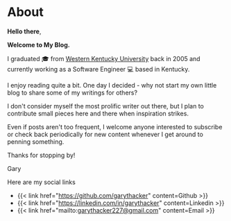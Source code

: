 # About


**Hello there**,

**Welcome to My Blog.**

I graduated :mortar_board: from [Western Kentucky University](https://www.wku.edu/) back in 2005 and currently working as
a Software Engineer :computer: based in Kentucky. 

I enjoy reading quite a bit. One day I decided - why not start my own little blog to share some of my writings for others? 

I don't consider myself the most prolific writer out there, but I plan to contribute small pieces here and there when inspiration strikes.

Even if posts aren't too frequent, I welcome anyone interested to subscribe or check back periodically for new content whenever I get around to penning something.

Thanks for stopping by!

Gary

Here are my social links

- {{< link href="https://github.com/garythacker" content=Github >}}
- {{< link href="https://linkedin.com/in/garythacker" content=Linkedin >}}
- {{< link href="mailto:garythacker227@gmail.com" content=Email >}}
